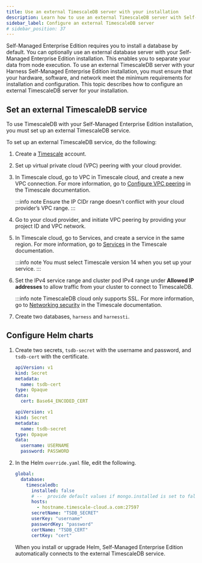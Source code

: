 ```yaml
---
title: Use an external TimescaleDB server with your installation
description: Learn how to use an external TimescaleDB server with Self-Managed Enterprise Edition installations.
sidebar_label: Configure an external TimescaleDB server
# sidebar_position: 37
---
```


Self-Managed Enterprise Edition requires you to install a database by default. You can optionally use an external database server with your Self-Managed Enterprise Edition installation. This enables you to separate your data from node execution. To use an external TimescaleDB server with your Harness Self-Managed Enterprise Edition installation, you must ensure that your hardware, software, and network meet the minimum requirements for installation and configuration. This topic describes how to configure an external TimescaleDB server for your installation.

## Set an external TimescaleDB service

To use TimescaleDB with your Self-Managed Enterprise Edition installation, you must set up an external TimescaleDB service.

To set up an external TimescaleDB service, do the following:

1. Create a [Timescale](https://portal.managed.timescale.com/login) account.

2. Set up virtual private cloud (VPC) peering with your cloud provider. 

3. In Timescale cloud, go to VPC in Timescale cloud, and create a new VPC connection. For more information, go to [Configure VPC peering](https://docs.timescale.com/mst/latest/vpc-peering/vpc-peering/) in the Timescale documentation.

   :::info note
   Ensure the IP CIDr range doesn't conflict with your cloud provider’s VPC range.
   :::

4. Go to your cloud provider, and initiate VPC peering by providing your project ID and VPC network.

5. In Timescale cloud, go to Services, and create a service in the same region. For more information, go to [Services](https://docs.timescale.com/mst/latest/about-mst/#services) in the Timescale documentation.

   :::info note
   You must select Timescale version 14 when you set up your service.
   :::

6. Set the IPv4 service range and cluster pod IPv4 range under **Allowed IP addresses** to allow traffic from your cluster to connect to TimescaleDB.

   :::info note
   TimescaleDB cloud only supports SSL. For more information, go to [Networking security](https://docs.timescale.com/use-timescale/latest/security/overview/#networking-security) in the Timescale documentation.

7. Create two databases, `harness` and `harnessti`.

## Configure Helm charts

1. Create two secrets, `tsdb-secret` with the username and password, and `tsdb-cert` with the certificate.

   ```yaml
   apiVersion: v1
   kind: Secret
   metadata:
     name: tsdb-cert
   type: Opaque
   data:
     cert: Base64_ENCODED_CERT
   ```

   ```yaml
   apiVersion: v1
   kind: Secret
   metadata:
     name: tsdb-secret
   type: Opaque
   data:
     username: USERNAME
     password: PASSWORD
   ```

2. In the Helm `override.yaml` file, edit the following.

   ```yaml
   global:
     database:
       timescaledb:
         installed: false
         # --  provide default values if mongo.installed is set to false
         hosts:
           - hostname.timescale-cloud.a.com:27597
         secretName: "TSDB_SECRET"
         userKey: "username"
         passwordKey: "password"
         certName: "TSDB_CERT"
         certKey: "cert"
    ```

   When you install or upgrade Helm, Self-Managed Enterprise Edition automatically connects to the external TimescaleDB service.
